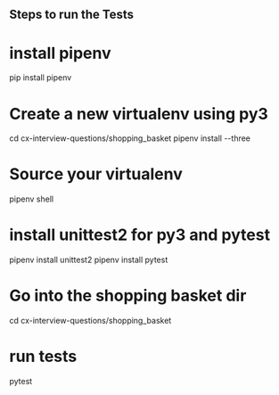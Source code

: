 ## Steps to run the Tests ##

# install pipenv
pip install pipenv

# Create a new virtualenv using py3
cd cx-interview-questions/shopping_basket
pipenv install --three

# Source your virtualenv
pipenv shell

# install unittest2 for py3 and pytest
pipenv install unittest2
pipenv install pytest

# Go into the shopping basket dir
cd cx-interview-questions/shopping_basket

# run tests
pytest


